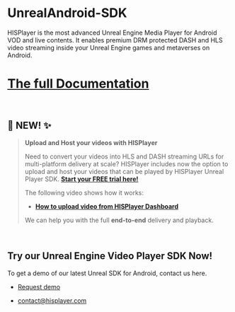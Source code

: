 # UnrealAndroid-SDK

HISPlayer is the most advanced Unreal Engine Media Player for Android VOD and live contents. It enables premium DRM protected DASH and HLS video streaming inside your Unreal Engine games and metaverses on Android.

# [The full Documentation](https://hisplayer.github.io/UnrealAndroid-SDK/#/)

<br>

## 📣 NEW! ✨ 
>**Upload and Host your videos with HISPlayer**
>
> Need to convert your videos into HLS and DASH streaming URLs for multi-platform delivery at scale? HISPlayer includes now the option to upload and host your videos that can be played by HISPlayer Unreal Player SDK. **[Start your FREE trial here!](https://dashboard.hisplayer.com/signup)**
>
>The following video shows how it works:
> * **[How to upload video from HISPlayer Dashboard](https://www.youtube.com/watch?v=awfN0zz-8zQ)**
>
> We can help you with the full **end-to-end** delivery and playback.

<br>

## Try our Unreal Engine Video Player SDK Now!

To get a demo of our latest Unreal SDK for Android, contact us here.

* [Request demo](https://hisplayer.com/demo-unreal-engine-player-sdk/)

* contact@hisplayer.com
